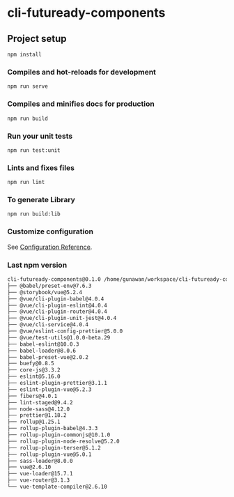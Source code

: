 # cli-futuready-components

## Project setup
```
npm install
```

### Compiles and hot-reloads for development
```
npm run serve
```

### Compiles and minifies docs for production
```
npm run build
```

### Run your unit tests
```
npm run test:unit
```

### Lints and fixes files
```
npm run lint
```

### To generate Library
```
npm run build:lib
```

### Customize configuration
See [Configuration Reference](https://cli.vuejs.org/config/).

### Last npm version

```sh
cli-futuready-components@0.1.0 /home/gunawan/workspace/cli-futuready-components
├── @babel/preset-env@7.6.3
├── @storybook/vue@5.2.4
├── @vue/cli-plugin-babel@4.0.4
├── @vue/cli-plugin-eslint@4.0.4
├── @vue/cli-plugin-router@4.0.4
├── @vue/cli-plugin-unit-jest@4.0.4
├── @vue/cli-service@4.0.4
├── @vue/eslint-config-prettier@5.0.0
├── @vue/test-utils@1.0.0-beta.29
├── babel-eslint@10.0.3
├── babel-loader@8.0.6
├── babel-preset-vue@2.0.2
├── buefy@0.8.5
├── core-js@3.3.2
├── eslint@5.16.0
├── eslint-plugin-prettier@3.1.1
├── eslint-plugin-vue@5.2.3
├── fibers@4.0.1
├── lint-staged@9.4.2
├── node-sass@4.12.0
├── prettier@1.18.2
├── rollup@1.25.1
├── rollup-plugin-babel@4.3.3
├── rollup-plugin-commonjs@10.1.0
├── rollup-plugin-node-resolve@5.2.0
├── rollup-plugin-terser@5.1.2
├── rollup-plugin-vue@5.0.1
├── sass-loader@8.0.0
├── vue@2.6.10
├── vue-loader@15.7.1
├── vue-router@3.1.3
└── vue-template-compiler@2.6.10
```